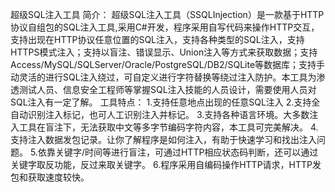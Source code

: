 超级SQL注入工具
简介：
  超级SQL注入工具（SSQLInjection）是一款基于HTTP协议自组包的SQL注入工具,采用C#开发，程序采用自写代码来操作HTTP交互，支持出现在HTTP协议任意位置的SQL注入，支持各种类型的SQL注入，支持HTTPS模式注入；支持以盲注、错误显示、Union注入等方式来获取数据；支持Access/MySQL/SQLServer/Oracle/PostgreSQL/DB2/SQLite等数据库；支持手动灵活的进行SQL注入绕过，可自定义进行字符替换等绕过注入防护。本工具为渗透测试人员、信息安全工程师等掌握SQL注入技能的人员设计，需要使用人员对SQL注入有一定了解。
  工具特点：
    1.支持任意地点出现的任意SQL注入
    2.支持全自动识别注入标记，也可人工识别注入并标记。 
    3.支持各种语言环境。大多数注入工具在盲注下，无法获取中文等多字节编码字符内容，本工具可完美解决。
    4.支持注入数据发包记录。让你了解程序是如何注入，有助于快速学习和找出注入问题。 
    5.依靠关键字/时间等进行盲注，可通过HTTP相应状态码判断，还可以通过关键字取反功能，反过来取关键字。 
    6.程序采用自编码操作HTTP请求，HTTP发包和获取速度较快。
